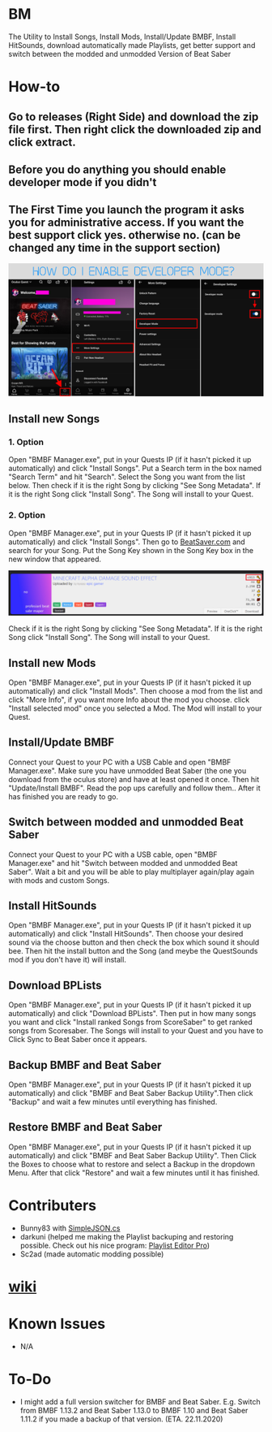 # BM
The Utility to Install Songs, Install Mods, Install/Update BMBF, Install HitSounds, download automatically made Playlists, get better support and switch between the modded and unmodded Version of Beat Saber
# How-to
## **Go to releases (Right Side) and download the zip file first. Then right click the downloaded zip and click extract.**
## **Before you do anything you should enable developer mode if you didn't**
## The First Time you launch the program it asks you for administrative access. If you want the best support click yes. otherwise no. (can be changed any time in the support section)
![EnableDevMode](https://github.com/ComputerElite/wiki/blob/main/BM/EnableDevMode.png)
## Install new Songs
### 1. Option
Open "BMBF Manager.exe", put in your Quests IP (if it hasn't picked it up automatically) and click "Install Songs". Put a Search term in the box named "Search Term" and hit "Search". Select the Song you want from the list below. Then check if it is the right Song by clicking "See Song Metadata". If it is the right Song click "Install Song". The Song will install to your Quest.
### 2. Option
Open "BMBF Manager.exe", put in your Quests IP (if it hasn't picked it up automatically) and click "Install Songs". Then go to [BeatSaver.com](https://beatsaver.com) and search for your Song. Put the Song Key shown in the Song Key box in the new window that appeared.

![SongKey](https://github.com/ComputerElite/wiki/blob/main/BM/BeatSaver%20Key.png)

Check if it is the right Song by clicking "See Song Metadata". If it is the right Song click "Install Song". The Song will install to your Quest.
## Install new Mods
Open "BMBF Manager.exe", put in your Quests IP (if it hasn't picked it up automatically) and click "Install Mods". Then choose a mod from the list and click "More Info", if you want more Info about the mod you choose. click "Install selected mod" once you selected a Mod. The Mod will install to your Quest.
## Install/Update BMBF
Connect your Quest to your PC with a USB Cable and open "BMBF Manager.exe". Make sure you have unmodded Beat Saber (the one you download from the oculus store) and have at least opened it once. Then hit "Update/Install BMBF". Read the pop ups carefully and follow them.. After it has finished you are ready to go.
## Switch between modded and unmodded Beat Saber
Connect your Quest to your PC with a USB cable, open "BMBF Manager.exe" and hit "Switch between modded and unmodded Beat Saber". Wait a bit and you will be able to play multiplayer again/play again with mods and custom Songs.
## Install HitSounds
Open "BMBF Manager.exe", put in your Quests IP (if it hasn't picked it up automatically) and click "Install HitSounds". Then choose your desired sound via the choose button and then check the box which sound it should bee. Then hit the install button and the Song (and meybe the QuestSounds mod if you don't have it) will install.
## Download BPLists
Open "BMBF Manager.exe", put in your Quests IP (if it hasn't picked it up automatically) and click "Download BPLists". Then put in how many songs you want and click "Install ranked Songs from ScoreSaber" to get ranked songs from Scoresaber. The Songs will install to your Quest and you have to Click Sync to Beat Saber once it appears.
## Backup BMBF and Beat Saber
Open "BMBF Manager.exe", put in your Quests IP (if it hasn't picked it up automatically) and click "BMBF and Beat Saber Backup Utility".Then click "Backup" and wait a few minutes until everything has finished.

## Restore BMBF and Beat Saber
Open "BMBF Manager.exe", put in your Quests IP (if it hasn't picked it up automatically) and click "BMBF and Beat Saber Backup Utility". Then Click the Boxes to choose what to restore and select a Backup in the dropdown Menu. After that click "Restore" and wait a few minutes until it has finished.
# Contributers
- Bunny83 with [SimpleJSON.cs](https://github.com/Bunny83/SimpleJSON/blob/master/SimpleJSON.cs)
- darkuni (helped me making the Playlist backuping and restoring possible. Check out his nice program: [Playlist Editor Pro](https://beatsaberquest.com/bmbf/my-tools/playlist-editor-pro/#:~:text=Playlist%20Editor%20Pro%20is%20a,details%20and%20download%20it%20here.))
- Sc2ad (made automatic modding possible)
# [wiki](https://github.com/ComputerElite/wiki)

# Known Issues
- N/A

# To-Do
- I might add a full version switcher for BMBF and Beat Saber. E.g. Switch from BMBF 1.13.2 and Beat Saber 1.13.0 to BMBF 1.10 and Beat Saber 1.11.2 if you made a backup of that version. (ETA. 22.11.2020)

